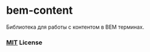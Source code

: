 # bem-content

Библиотека для работы с контентом в BEM терминах.

### [MIT](http://en.wikipedia.org/wiki/MIT_License) License
